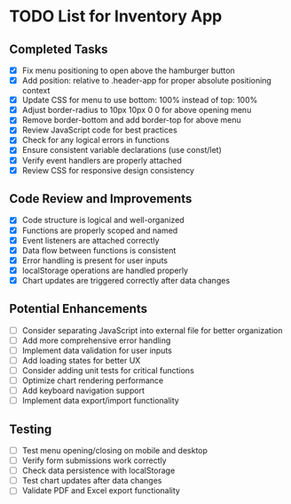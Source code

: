 # TODO List for Inventory App

## Completed Tasks
- [x] Fix menu positioning to open above the hamburger button
- [x] Add position: relative to .header-app for proper absolute positioning context
- [x] Update CSS for menu to use bottom: 100% instead of top: 100%
- [x] Adjust border-radius to 10px 10px 0 0 for above opening menu
- [x] Remove border-bottom and add border-top for above menu
- [x] Review JavaScript code for best practices
- [x] Check for any logical errors in functions
- [x] Ensure consistent variable declarations (use const/let)
- [x] Verify event handlers are properly attached
- [x] Review CSS for responsive design consistency

## Code Review and Improvements
- [x] Code structure is logical and well-organized
- [x] Functions are properly scoped and named
- [x] Event listeners are attached correctly
- [x] Data flow between functions is consistent
- [x] Error handling is present for user inputs
- [x] localStorage operations are handled properly
- [x] Chart updates are triggered correctly after data changes

## Potential Enhancements
- [ ] Consider separating JavaScript into external file for better organization
- [ ] Add more comprehensive error handling
- [ ] Implement data validation for user inputs
- [ ] Add loading states for better UX
- [ ] Consider adding unit tests for critical functions
- [ ] Optimize chart rendering performance
- [ ] Add keyboard navigation support
- [ ] Implement data export/import functionality

## Testing
- [ ] Test menu opening/closing on mobile and desktop
- [ ] Verify form submissions work correctly
- [ ] Check data persistence with localStorage
- [ ] Test chart updates after data changes
- [ ] Validate PDF and Excel export functionality
